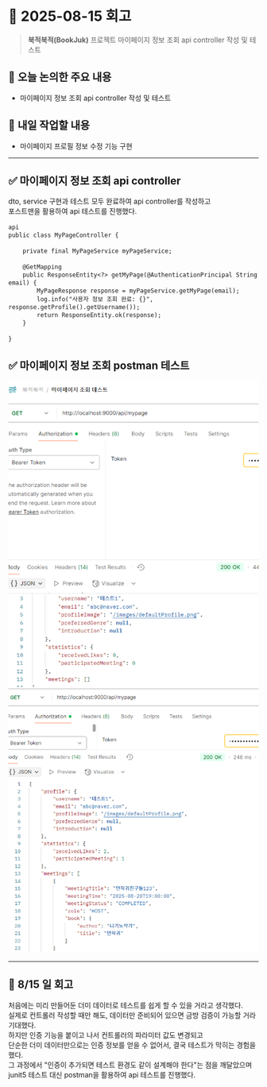 # 📅 2025-08-15 회고

> **북적북적(BookJuk)** 프로젝트 마이페이지 정보 조회 api controller 작성 및 테스트

## 🧭 오늘 논의한 주요 내용

* 마이페이지 정보 조회 api controller 작성 및 테스트

## 🚩 내일 작업할 내용

* 마이페이지 프로필 정보 수정 기능 구현
---

## ✅ 마이페이지 정보 조회 api controller
dto, service 구현과 테스트 모두 완료하여 api controller를 작성하고   
포스트맨을 활용하여 api 테스트를 진행했다.    
```
api
public class MyPageController {

    private final MyPageService myPageService;

    @GetMapping
    public ResponseEntity<?> getMyPage(@AuthenticationPrincipal String email) {
        MyPageResponse response = myPageService.getMyPage(email);
        log.info("사용자 정보 조회 완료: {}", response.getProfile().getUsername());
        return ResponseEntity.ok(response);
    }

}
```

## ✅ 마이페이지 정보 조회 postman 테스트
![alt text](img/image-7.png)   
![alt text](img/image-8.png)

---

## 💭 8/15 일 회고
처음에는 미리 만들어둔 더미 데이터로 테스트를 쉽게 할 수 있을 거라고 생각했다.   
실제로 컨트롤러 작성할 때만 해도, 데이터만 준비되어 있으면 금방 검증이 가능할 거라 기대했다.   
하지만 인증 기능을 붙이고 나서 컨트롤러의 파라미터 값도 변경되고   
단순한 더미 데이터만으로는 인증 정보를 얻을 수 없어서, 결국 테스트가 막히는 경험을 했다.   
그 과정에서 "인증이 추가되면 테스트 환경도 같이 설계해야 한다"는 점을 깨달았으며   
junit5 테스트 대신 postman을 활용하여 api 테스트를 진행했다.



